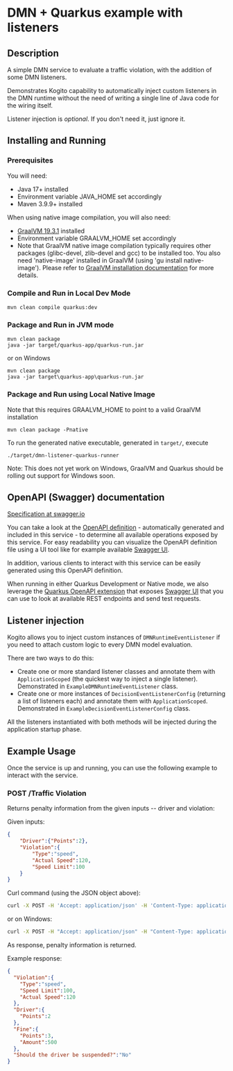 # DMN + Quarkus example with listeners

## Description

A simple DMN service to evaluate a traffic violation, with the addition of some DMN listeners.

Demonstrates Kogito capability to automatically inject custom listeners in the DMN runtime without the need of writing a single line of Java code for the wiring itself.

Listener injection is _optional_. If you don't need it, just ignore it.

## Installing and Running

### Prerequisites

You will need:
  - Java 17+ installed
  - Environment variable JAVA_HOME set accordingly
  - Maven 3.9.9+ installed

When using native image compilation, you will also need:
  - [GraalVM 19.3.1](https://github.com/oracle/graal/releases/tag/vm-19.3.1) installed
  - Environment variable GRAALVM_HOME set accordingly
  - Note that GraalVM native image compilation typically requires other packages (glibc-devel, zlib-devel and gcc) to be installed too.  You also need 'native-image' installed in GraalVM (using 'gu install native-image'). Please refer to [GraalVM installation documentation](https://www.graalvm.org/docs/reference-manual/aot-compilation/#prerequisites) for more details.

### Compile and Run in Local Dev Mode

```
mvn clean compile quarkus:dev
```

### Package and Run in JVM mode

```
mvn clean package
java -jar target/quarkus-app/quarkus-run.jar
```

or on Windows

```
mvn clean package
java -jar target\quarkus-app\quarkus-run.jar
```

### Package and Run using Local Native Image
Note that this requires GRAALVM_HOME to point to a valid GraalVM installation

```
mvn clean package -Pnative
```

To run the generated native executable, generated in `target/`, execute

```
./target/dmn-listener-quarkus-runner
```

Note: This does not yet work on Windows, GraalVM and Quarkus should be rolling out support for Windows soon.

## OpenAPI (Swagger) documentation
[Specification at swagger.io](https://swagger.io/docs/specification/about/)

You can take a look at the [OpenAPI definition](http://localhost:8080/openapi?format=json) - automatically generated and included in this service - to determine all available operations exposed by this service. For easy readability you can visualize the OpenAPI definition file using a UI tool like for example available [Swagger UI](https://editor.swagger.io).

In addition, various clients to interact with this service can be easily generated using this OpenAPI definition.

When running in either Quarkus Development or Native mode, we also leverage the [Quarkus OpenAPI extension](https://quarkus.io/guides/openapi-swaggerui#use-swagger-ui-for-development) that exposes [Swagger UI](http://localhost:8080/swagger-ui/) that you can use to look at available REST endpoints and send test requests.

## Listener injection

Kogito allows you to inject custom instances of `DMNRuntimeEventListener` if you need to attach custom logic to every DMN model evaluation.

There are two ways to do this:
* Create one or more standard listener classes and annotate them with `ApplicationScoped` (the quickest way to inject a single listener). Demonstrated in `ExampleDMNRuntimeEventListener` class.
* Create one or more instances of `DecisionEventListenerConfig` (returning a list of listeners each) and annotate them with `ApplicationScoped`. Demonstrated in `ExampleDecisionEventListenerConfig` class.

All the listeners instantiated with both methods will be injected during the application startup phase.

## Example Usage

Once the service is up and running, you can use the following example to interact with the service.

### POST /Traffic Violation

Returns penalty information from the given inputs -- driver and violation:

Given inputs:

```json
{
    "Driver":{"Points":2},
    "Violation":{
        "Type":"speed",
        "Actual Speed":120,
        "Speed Limit":100
    }
}
```

Curl command (using the JSON object above):

```sh
curl -X POST -H 'Accept: application/json' -H 'Content-Type: application/json' -d '{"Driver":{"Points":2},"Violation":{"Type":"speed","Actual Speed":120,"Speed Limit":100}}' http://localhost:8080/Traffic%20Violation
```
or on Windows:

```sh
curl -X POST -H "Accept: application/json" -H "Content-Type: application/json" -d "{\"Driver\":{\"Points\":2},\"Violation\":{\"Type\":\"speed\",\"Actual Speed\":120,\"Speed Limit\":100}}" http://localhost:8080/Traffic%20Violation
```

As response, penalty information is returned.

Example response:

```json
{
  "Violation":{
    "Type":"speed",
    "Speed Limit":100,
    "Actual Speed":120
  },
  "Driver":{
    "Points":2
  },
  "Fine":{
    "Points":3,
    "Amount":500
  },
  "Should the driver be suspended?":"No"
}
```

